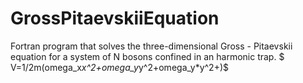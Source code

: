 # GrossPitaevskiiEquation
Fortran program that solves the three-dimensional Gross - Pitaevskii equation for a system of N bosons confined in an harmonic trap.
$ V=1/2m(omega_x*x^2+omega_y*y^2+omega_y*y^2+)$

